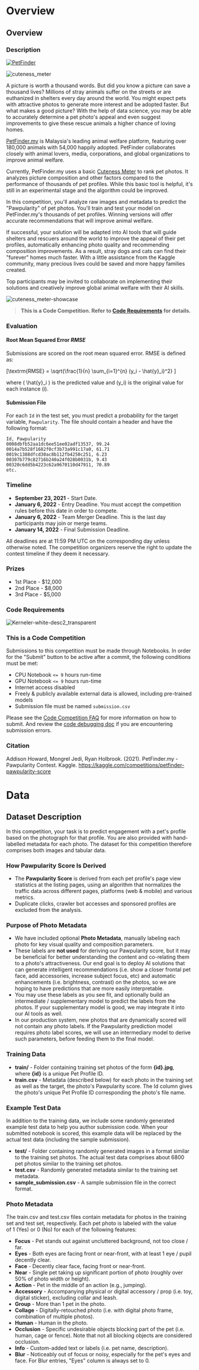 # Overview

## Overview

### Description

[![PetFinder](https://storage.googleapis.com/kaggle-media/competitions/Petfinder/PetFinder%20-%20Logo.png)](https://www.petfinder.my/)

![cuteness_meter](https://www.petfinder.my/images/cuteness_meter.jpg)

A picture is worth a thousand words. But did you know a picture can save a thousand lives? Millions of stray animals suffer on the streets or are euthanized in shelters every day around the world. You might expect pets with attractive photos to generate more interest and be adopted faster. But what makes a good picture? With the help of data science, you may be able to accurately determine a pet photo's appeal and even suggest improvements to give these rescue animals a higher chance of loving homes.

[PetFinder.my](https://petfinder.my/) is Malaysia's leading animal welfare platform, featuring over 180,000 animals with 54,000 happily adopted. PetFinder collaborates closely with animal lovers, media, corporations, and global organizations to improve animal welfare.

Currently, PetFinder.my uses a basic [Cuteness Meter](https://petfinder.my/cutenessmeter) to rank pet photos. It analyzes picture composition and other factors compared to the performance of thousands of pet profiles. While this basic tool is helpful, it's still in an experimental stage and the algorithm could be improved.

In this competition, you'll analyze raw images and metadata to predict the "Pawpularity" of pet photos. You'll train and test your model on PetFinder.my's thousands of pet profiles. Winning versions will offer accurate recommendations that will improve animal welfare.

If successful, your solution will be adapted into AI tools that will guide shelters and rescuers around the world to improve the appeal of their pet profiles, automatically enhancing photo quality and recommending composition improvements. As a result, stray dogs and cats can find their "furever" homes much faster. With a little assistance from the Kaggle community, many precious lives could be saved and more happy families created.

Top participants may be invited to collaborate on implementing their solutions and creatively improve global animal welfare with their AI skills.

![cuteness_meter-showcase](https://www.petfinder.my/images/cuteness_meter-showcase.jpg)

> **This is a Code Competition. Refer to [Code Requirements](https://www.kaggle.com/c/petfinder-pawpularity-score/overview/code-requirements) for details.**

### Evaluation

#### Root Mean Squared Error $RMSE$

Submissions are scored on the root mean squared error. RMSE is defined as:

[\textrm{RMSE} = \sqrt{\frac{1}{n} \sum_{i=1}^{n} (y_i - \hat{y}_i)^2} ]

where ( \hat{y}_i ) is the predicted value and (y_i) is the original value for each instance (i).

#### Submission File

For each `Id` in the test set, you must predict a probability for the target variable, `Pawpularity`. The file should contain a header and have the following format:

```
Id, Pawpularity
0008dbfb52aa1dc6ee51ee02adf13537, 99.24
0014a7b528f1682f0cf3b73a991c17a0, 61.71
0019c1388dfcd30ac8b112fb4250c251, 6.23
00307b779c82716b240a24f028b0031b, 9.43
00320c6dd5b4223c62a9670110d47911, 70.89
etc.
```

### Timeline

- **September 23, 2021** - Start Date.
- **January 6, 2022** - Entry Deadline. You must accept the competition rules before this date in order to compete.
- **January 6, 2022** - Team Merger Deadline. This is the last day participants may join or merge teams.
- **January 14, 2022** - Final Submission Deadline.

All deadlines are at 11:59 PM UTC on the corresponding day unless otherwise noted. The competition organizers reserve the right to update the contest timeline if they deem it necessary.

### Prizes

- 1st Place - \$12,000
- 2nd Place - \$8,000
- 3rd Place - \$5,000

### Code Requirements

![Kerneler-white-desc2_transparent](https://storage.googleapis.com/kaggle-media/competitions/general/Kerneler-white-desc2_transparent.png)

### This is a Code Competition

Submissions to this competition must be made through Notebooks. In order for the "Submit" button to be active after a commit, the following conditions must be met:

- CPU Notebook `<= 9` hours run-time
- GPU Notebook `<= 9` hours run-time
- Internet access disabled
- Freely & publicly available external data is allowed, including pre-trained models
- Submission file must be named `submission.csv`

Please see the [Code Competition FAQ](https://www.kaggle.com/docs/competitions#notebooks-only-FAQ) for more information on how to submit. And review the [code debugging doc](https://www.kaggle.com/code-competition-debugging) if you are encountering submission errors.

### Citation

Addison Howard, Mongrel Jedi, Ryan Holbrook. (2021). PetFinder.my - Pawpularity Contest. Kaggle. https://kaggle.com/competitions/petfinder-pawpularity-score

# Data

## Dataset Description

In this competition, your task is to predict engagement with a pet's profile based on the photograph for that profile. You are also provided with hand-labelled metadata for each photo. The dataset for this competition therefore comprises both images and tabular data.

### How Pawpularity Score Is Derived

- The **Pawpularity Score** is derived from each pet profile's page view statistics at the listing pages, using an algorithm that normalizes the traffic data across different pages, platforms (web & mobile) and various metrics.
- Duplicate clicks, crawler bot accesses and sponsored profiles are excluded from the analysis.

### Purpose of Photo Metadata

- We have included optional **Photo Metadata**, manually labeling each photo for key visual quality and composition parameters.
- These labels are **not used** for deriving our Pawpularity score, but it may be beneficial for better understanding the content and co-relating them to a photo's attractiveness. Our end goal is to deploy AI solutions that can generate intelligent recommendations (i.e. show a closer frontal pet face, add accessories, increase subject focus, etc) and automatic enhancements (i.e. brightness, contrast) on the photos, so we are hoping to have predictions that are more easily interpretable.
- You may use these labels as you see fit, and optionally build an intermediate / supplementary model to predict the labels from the photos. If your supplementary model is good, we may integrate it into our AI tools as well.
- In our production system, new photos that are dynamically scored will not contain any photo labels. If the Pawpularity prediction model requires photo label scores, we will use an intermediary model to derive such parameters, before feeding them to the final model.

### Training Data

- **train/** - Folder containing training set photos of the form **{id}.jpg**, where **{id}** is a unique Pet Profile ID.
- **train.csv** - Metadata (described below) for each photo in the training set as well as the target, the photo's Pawpularity score. The Id column gives the photo's unique Pet Profile ID corresponding the photo's file name.

### Example Test Data

In addition to the training data, we include some randomly generated example test data to help you author submission code. When your submitted notebook is scored, this example data will be replaced by the actual test data (including the sample submission).

- **test/** - Folder containing randomly generated images in a format similar to the training set photos. The actual test data comprises about 6800 pet photos similar to the training set photos.
- **test.csv** - Randomly generated metadata similar to the training set metadata.
- **sample_submission.csv** - A sample submission file in the correct format.

### Photo Metadata

The train.csv and test.csv files contain metadata for photos in the training set and test set, respectively. Each pet photo is labeled with the value of 1 (Yes) or 0 (No) for each of the following features:

- **Focus** - Pet stands out against uncluttered background, not too close / far.
- **Eyes** - Both eyes are facing front or near-front, with at least 1 eye / pupil decently clear.
- **Face** - Decently clear face, facing front or near-front.
- **Near** - Single pet taking up significant portion of photo (roughly over 50% of photo width or height).
- **Action** - Pet in the middle of an action (e.g., jumping).
- **Accessory** - Accompanying physical or digital accessory / prop (i.e. toy, digital sticker), excluding collar and leash.
- **Group** - More than 1 pet in the photo.
- **Collage** - Digitally-retouched photo (i.e. with digital photo frame, combination of multiple photos).
- **Human** - Human in the photo.
- **Occlusion** - Specific undesirable objects blocking part of the pet (i.e. human, cage or fence). Note that not all blocking objects are considered occlusion.
- **Info** - Custom-added text or labels (i.e. pet name, description).
- **Blur** - Noticeably out of focus or noisy, especially for the pet's eyes and face. For Blur entries, "Eyes" column is always set to 0.
